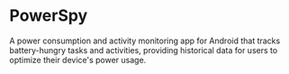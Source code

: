 # PowerSpy
 A power consumption and activity monitoring app for Android that tracks battery-hungry tasks and activities, providing historical data for users to optimize their device's power usage.
